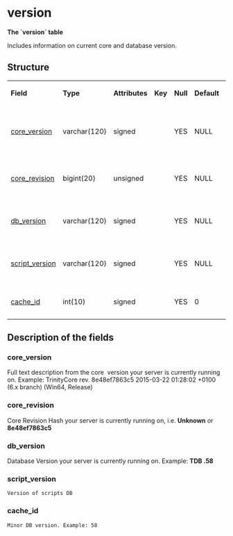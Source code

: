 # version

**The \`version\` table**

Includes information on current core and database version.

## Structure

<table>
<colgroup>
<col width="12%" />
<col width="12%" />
<col width="12%" />
<col width="12%" />
<col width="12%" />
<col width="12%" />
<col width="12%" />
<col width="12%" />
</colgroup>
<tbody>
<tr>
<td><p><strong>Field</strong></p></td>
<td><p><strong>Type</strong></p></td>
<td><p><strong>Attributes</strong></p></td>
<td><p><strong>Key</strong></p></td>
<td><p><strong>Null</strong></p></td>
<td><p><strong>Default</strong></p></td>
<td><p><strong>Extra</strong></p></td>
<td><p><strong>Comment</strong></p></td>
</tr>
<tr>
<td><p><a href="#core_version">core_version</a></p></td>
<td><p>varchar(120)</p></td>
<td><p>signed</p></td>
<td><p> </p></td>
<td><p>YES</p></td>
<td><p>NULL</p></td>
<td><p> </p></td>
<td><p>Core revision dumped at startup</p></td>
</tr>
<tr>
<td><p><a href="#core_revision">core_revision</a></p></td>
<td><p>bigint(20)</p></td>
<td><p>unsigned</p></td>
<td><p> </p></td>
<td><p>YES</p></td>
<td><p>NULL</p></td>
<td><p> </p></td>
<td><p>Core revision hash</p></td>
</tr>
<tr>
<td><p><a href="#db_version">db_version</a></p></td>
<td><p>varchar(120)</p></td>
<td><p>signed</p></td>
<td><p> </p></td>
<td><p>YES</p></td>
<td><p>NULL</p></td>
<td><p> </p></td>
<td><p>Version of world DB</p></td>
</tr>
<tr>
<td><p><a href="#script_version">script_version</a></p></td>
<td><p>varchar(120)</p></td>
<td><p>signed</p></td>
<td><p> </p></td>
<td><p>YES</p></td>
<td><p>NULL</p></td>
<td><p> </p></td>
<td><p>Version of scripts DB</p></td>
</tr>
<tr>
<td><p><a href="#cache_id">cache_id</a></p></td>
<td><p>int(10)</p></td>
<td><p>signed</p></td>
<td><p> </p></td>
<td><p>YES</p></td>
<td><p>0</p></td>
<td><p> </p></td>
<td><p>Minor DB version</p></td>
</tr>
</tbody>
</table>

## Description of the fields

### core\_version

Full text description from the core  version your server is currently running on.
Example: TrinityCore rev. 8e48ef7863c5 2015-03-22 01:28:02 +0100 (6.x branch) (Win64, Release)

### core\_revision

Core Revision Hash your server is currently running on, i.e. **Unknown** or **8e48ef7863c5**

### db\_version

Database Version your server is currently running on. Example: **TDB .58**

### script\_version

`Version of scripts DB`

### cache\_id

`Minor DB version. Example: 58`
